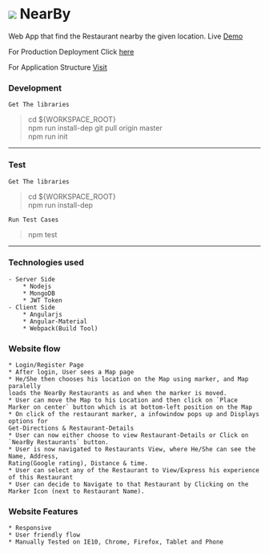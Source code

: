 # <img src="https://www.google.co.in/url?sa=i&rct=j&q=&esrc=s&source=images&cd=&ved=0ahUKEwjK5c7S7IDUAhXJro8KHQjuCtgQjRwIBw&url=http%3A%2F%2Fwww.iconsdb.com%2Fred-icons%2Fmap-marker-2-icon.html&psig=AFQjCNFLgkN9yPxAPW-DDHLHLoyPh4EuFw&ust=1495451369739489"> NearBy
Web App that find the Restaurant nearby the given location.
Live [Demo](http://52.39.13.152/)

For Production Deployment Click [here](https://github.com/AkashBabu/NearBy/wiki/Deployment)

For Application Structure [Visit](https://github.com/AkashBabu/NearBy/blob/master/AppStructure.md)

### Development
`Get The libraries`
> cd ${WORKSPACE_ROOT}   
> npm run install-dep
> git pull origin master  
> npm run init

<hr/>

### Test 
`Get The libraries`
> cd ${WORKSPACE_ROOT}   
> npm run install-dep  

`Run Test Cases`
> npm test

<hr/>

### Technologies used
    - Server Side
        * Nodejs
        * MongoDB
        * JWT Token
    - Client Side
        * Angularjs
        * Angular-Material
        * Webpack(Build Tool)

### Website flow
    * Login/Register Page
    * After login, User sees a Map page
    * He/She then chooses his location on the Map using marker, and Map paralelly
    loads the NearBy Restaurants as and when the marker is moved.
    * User can move the Map to his Location and then click on `Place Marker on center` button which is at bottom-left position on the Map
    * On click of the restaurant marker, a infowindow pops up and Displays options for
    Get-Directions & Restaurant-Details
    * User can now either choose to view Restaurant-Details or Click on `NearBy Restaurants` button.
    * User is now navigated to Restaurants View, where He/She can see the Name, Address, 
    Rating(Google rating), Distance & time.
    * User can select any of the Restaurant to View/Express his experience of this Restaurant
    * User can decide to Navigate to that Restaurant by Clicking on the Marker Icon (next to Restaurant Name).

### Website Features
    * Responsive
    * User friendly flow
    * Manually Tested on IE10, Chrome, Firefox, Tablet and Phone


